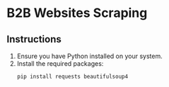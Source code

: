 # B2B Websites Scraping

## Instructions

1. Ensure you have Python installed on your system.
2. Install the required packages:
   ```bash
   pip install requests beautifulsoup4
